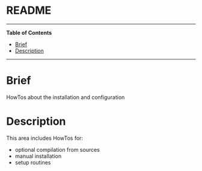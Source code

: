 # README

<hr>

<!-- START doctoc generated TOC please keep comment here to allow auto update -->
<!-- DON'T EDIT THIS SECTION, INSTEAD RE-RUN doctoc TO UPDATE -->
**Table of Contents**

- [Brief](#brief)
- [Description](#description)

<!-- END doctoc generated TOC please keep comment here to allow auto update -->

<hr>

# Brief

HowTos about the installation and configuration

# Description

This area includes HowTos for:

- optional compilation from sources
- manual installation
- setup routines
